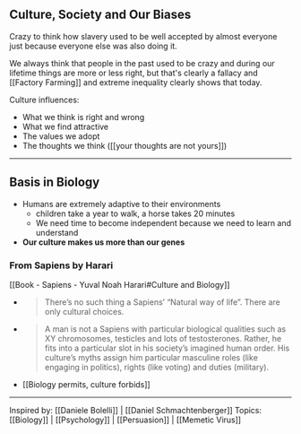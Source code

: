 ## Culture, Society and Our Biases 

Crazy to think how slavery used to be well accepted by almost everyone just because everyone else was also doing it.

We always think that people in the past used to be crazy and during our lifetime things are more or less right, but that's clearly a fallacy and [[Factory Farming]] and extreme inequality clearly shows that today.

Culture influences:
- What we think is right and wrong
- What we find attractive
- The values we adopt
- The thoughts we think ([[your thoughts are not yours]])

-------------------
## Basis in Biology
- Humans are extremely adaptive to their environments
	- children take a year to walk, a horse takes 20 minutes
	- We need time to become independent because we need to learn and understand
- **Our culture makes us more than our genes**

### From Sapiens by Harari
[[Book - Sapiens - Yuval Noah Harari#Culture and Biology]]

- > There’s no such thing a Sapiens’ “Natural way of life”. There are only cultural choices. 
- > A man is not a Sapiens with particular biological qualities such as XY chromosomes, testicles and lots of testosterones. Rather, he fits into a particular slot in his society’s imagined human order. His culture’s myths assign him particular masculine roles (like engaging in politics), rights (like voting) and duties (military).

- [[Biology permits, culture forbids]]

-------------------

Inspired by: [[Daniele Bolelli]] | [[Daniel Schmachtenberger]]
Topics: [[Biology]] | [[Psychology]] | [[Persuasion]] | [[Memetic Virus]]